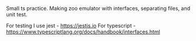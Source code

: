 Small ts practice. Making zoo emulator with interfaces, separating files, and unit test.

For testing I use jest - https://jestjs.io
For typescript - https://www.typescriptlang.org/docs/handbook/interfaces.html

